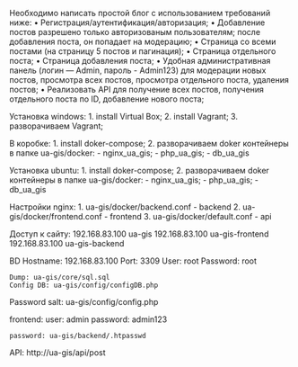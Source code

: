 Необходимо написать простой блог с использованием требований ниже: 
•	Регистрация/аутентификация/авторизация;
•	Добавление постов разрешено только авторизованым пользователям; после добавления поста, он попадает на модерацию;
•	Страница со всеми постами (на страницу 5 постов и пагинация);
•	Страница отдельного поста;
•	Страница добавления поста;
•	Удобная административная панель (логин — Admin, пароль - Admin123) для модерации новых постов, просмотра всех постов, просмотра отдельного поста, удаления постов;
•	Реализовать API для получение всех постов, получения отдельного поста по ID, добавление нового поста;



Установка windows:
    1. install Virtual Box;
    2. install Vagrant;
    3. разворачиваем Vagrant;

В коробке:
    1. install doker-compose;
    2. разворачиваем doker контейнеры в папке ua-gis/docker:
        - nginx_ua_gis;
        - php_ua_gis;
        - db_ua_gis

Установка ubuntu:
    1. install doker-compose;
    2. разворачиваем doker контейнеры в папке ua-gis/docker:
        - nginx_ua_gis;
        - php_ua_gis;
        - db_ua_gis

Настройки nginx:
    1. ua-gis/docker/backend.conf - backend
    2. ua-gis/docker/frontend.conf - frontend
    3. ua-gis/docker/default.conf - api

Доступ к сайту:
    192.168.83.100	ua-gis
    192.168.83.100	ua-gis-frontend
    192.168.83.100	ua-gis-backend

BD 
    Hostname: 192.168.83.100
    Port: 3309
    User: root
    Password: root

    Dump: ua-gis/core/sql.sql
    Config DB: ua-gis/config/configDB.php

Password salt: ua-gis/config/config.php
    

frontend:
    user: admin
    password: admin123

    password: ua-gis/backend/.htpasswd
API: http://ua-gis/api/post
